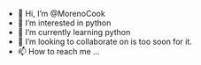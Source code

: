 - 👋 Hi, I’m @MorenoCook
- 👀 I’m interested in python
- 🌱 I’m currently learning python
- 💞️ I’m looking to collaborate on is too soon for it.
- 📫 How to reach me ...

<!---
MorenoCook/MorenoCook is a ✨ special ✨ repository because its `README.md` (this file) appears on your GitHub profile.
You can click the Preview link to take a look at your changes.
--->
